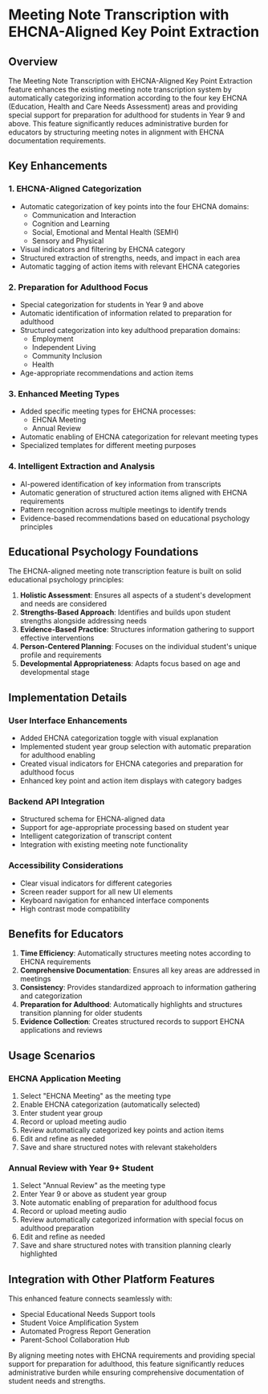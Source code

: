# Meeting Note Transcription with EHCNA-Aligned Key Point Extraction

## Overview

The Meeting Note Transcription with EHCNA-Aligned Key Point Extraction feature enhances the existing meeting note transcription system by automatically categorizing information according to the four key EHCNA (Education, Health and Care Needs Assessment) areas and providing special support for preparation for adulthood for students in Year 9 and above. This feature significantly reduces administrative burden for educators by structuring meeting notes in alignment with EHCNA documentation requirements.

## Key Enhancements

### 1. EHCNA-Aligned Categorization
- Automatic categorization of key points into the four EHCNA domains:
  - Communication and Interaction
  - Cognition and Learning
  - Social, Emotional and Mental Health (SEMH)
  - Sensory and Physical
- Visual indicators and filtering by EHCNA category
- Structured extraction of strengths, needs, and impact in each area
- Automatic tagging of action items with relevant EHCNA categories

### 2. Preparation for Adulthood Focus
- Special categorization for students in Year 9 and above
- Automatic identification of information related to preparation for adulthood
- Structured categorization into key adulthood preparation domains:
  - Employment
  - Independent Living
  - Community Inclusion
  - Health
- Age-appropriate recommendations and action items

### 3. Enhanced Meeting Types
- Added specific meeting types for EHCNA processes:
  - EHCNA Meeting
  - Annual Review
- Automatic enabling of EHCNA categorization for relevant meeting types
- Specialized templates for different meeting purposes

### 4. Intelligent Extraction and Analysis
- AI-powered identification of key information from transcripts
- Automatic generation of structured action items aligned with EHCNA requirements
- Pattern recognition across multiple meetings to identify trends
- Evidence-based recommendations based on educational psychology principles

## Educational Psychology Foundations

The EHCNA-aligned meeting note transcription feature is built on solid educational psychology principles:

1. **Holistic Assessment**: Ensures all aspects of a student's development and needs are considered
2. **Strengths-Based Approach**: Identifies and builds upon student strengths alongside addressing needs
3. **Evidence-Based Practice**: Structures information gathering to support effective interventions
4. **Person-Centered Planning**: Focuses on the individual student's unique profile and requirements
5. **Developmental Appropriateness**: Adapts focus based on age and developmental stage

## Implementation Details

### User Interface Enhancements
- Added EHCNA categorization toggle with visual explanation
- Implemented student year group selection with automatic preparation for adulthood enabling
- Created visual indicators for EHCNA categories and preparation for adulthood focus
- Enhanced key point and action item displays with category badges

### Backend API Integration
- Structured schema for EHCNA-aligned data
- Support for age-appropriate processing based on student year
- Intelligent categorization of transcript content
- Integration with existing meeting note functionality

### Accessibility Considerations
- Clear visual indicators for different categories
- Screen reader support for all new UI elements
- Keyboard navigation for enhanced interface components
- High contrast mode compatibility

## Benefits for Educators

1. **Time Efficiency**: Automatically structures meeting notes according to EHCNA requirements
2. **Comprehensive Documentation**: Ensures all key areas are addressed in meetings
3. **Consistency**: Provides standardized approach to information gathering and categorization
4. **Preparation for Adulthood**: Automatically highlights and structures transition planning for older students
5. **Evidence Collection**: Creates structured records to support EHCNA applications and reviews

## Usage Scenarios

### EHCNA Application Meeting
1. Select "EHCNA Meeting" as the meeting type
2. Enable EHCNA categorization (automatically selected)
3. Enter student year group
4. Record or upload meeting audio
5. Review automatically categorized key points and action items
6. Edit and refine as needed
7. Save and share structured notes with relevant stakeholders

### Annual Review with Year 9+ Student
1. Select "Annual Review" as the meeting type
2. Enter Year 9 or above as student year group
3. Note automatic enabling of preparation for adulthood focus
4. Record or upload meeting audio
5. Review automatically categorized information with special focus on adulthood preparation
6. Edit and refine as needed
7. Save and share structured notes with transition planning clearly highlighted

## Integration with Other Platform Features

This enhanced feature connects seamlessly with:
- Special Educational Needs Support tools
- Student Voice Amplification System
- Automated Progress Report Generation
- Parent-School Collaboration Hub

By aligning meeting notes with EHCNA requirements and providing special support for preparation for adulthood, this feature significantly reduces administrative burden while ensuring comprehensive documentation of student needs and strengths.

